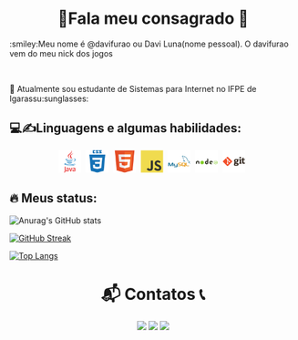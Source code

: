  

 
 <h1 align='center'> 🤙Fala meu consagrado 🙂</h1>
 
 <p>:smiley:Meu nome é @davifurao ou Davi Luna(nome pessoal). O davifurao vem do meu nick dos jogos</p>
<br/>
 <p>📖 Atualmente sou estudante de Sistemas para Internet no IFPE de Igarassu:sunglasses:</p>
 
  ## 💻✍️Linguagens e algumas habilidades:
  <div align="center">
<img src="https://github.com/devicons/devicon/blob/master/icons/java/java-original-wordmark.svg" title="Java" alt="Java" width="40" height="40"/>&nbsp;
 <img src="https://github.com/devicons/devicon/blob/master/icons/css3/css3-plain-wordmark.svg"  title="CSS3" alt="CSS" width="40" height="40"/>&nbsp;
 <img src="https://github.com/devicons/devicon/blob/master/icons/html5/html5-original.svg" title="HTML5" alt="HTML" width="40" height="40"/>&nbsp;
 <img src="https://github.com/devicons/devicon/blob/master/icons/javascript/javascript-original.svg" title="JavaScript" alt="JavaScript" width="40" height="40"/>&nbsp;
 <img src="https://github.com/devicons/devicon/blob/master/icons/mysql/mysql-original-wordmark.svg" title="MySQL"  alt="MySQL" width="40" height="40"/>&nbsp;
  <img src="https://github.com/devicons/devicon/blob/master/icons/nodejs/nodejs-original-wordmark.svg" title="NodeJS" alt="NodeJS" width="40" height="40"/>&nbsp;
 <img src="https://github.com/devicons/devicon/blob/master/icons/git/git-original-wordmark.svg" title="Git" alt="Git" width="40" height="40"/>&nbsp;
</div>
  
  ## 🔥 Meus status:
  
  ![Anurag's GitHub stats](https://github-readme-stats.vercel.app/api?username=davifurao&theme=tokyonight&show_icons=true)
  
   [![GitHub Streak](http://github-readme-streak-stats.herokuapp.com?user=davifurao&theme=merko&locale=pt_BR&date_format=j%20M%5B%20Y%5D)](https://git.io/streak-stats)
   
   [![Top Langs](https://github-readme-stats.vercel.app/api/top-langs/?username=davifurao&theme=algolia&show_icons=true&hide=blade,vue,php)](https://github.com/anuraghazra/github-readme-stats)
  
 
  <h1 align="center">📬 Contatos 📞</h1>
   
 
   
  <div align="center">
  <a href="https://www.instagram.com/sdavi738/" target="_blank"><img src="https://img.shields.io/badge/-Instagram-%23E4405F?style=for-the-badge&logo=instagram&logoColor=white" target="_blank"></a>
  <a href = "mailto: Sdavi738@gmail.com"><img src="https://img.shields.io/badge/Gmail-D14836?style=for-the-badge&logo=gmail&logoColor=white" target="_blank"></a>
  <a href="https://www.linkedin.com/in/davi-luna" target="_blank"><img src="https://img.shields.io/badge/-LinkedIn-%230077B5?style=for-the-badge&logo=linkedin&logoColor=white" target="_blank"></a>  
  </div>

<!---
davifurao/davifurao is a ✨ special ✨ repository because its `README.md` (this file) appears on your GitHub profile.
You can click the Preview link to take a look at your changes.
--->
